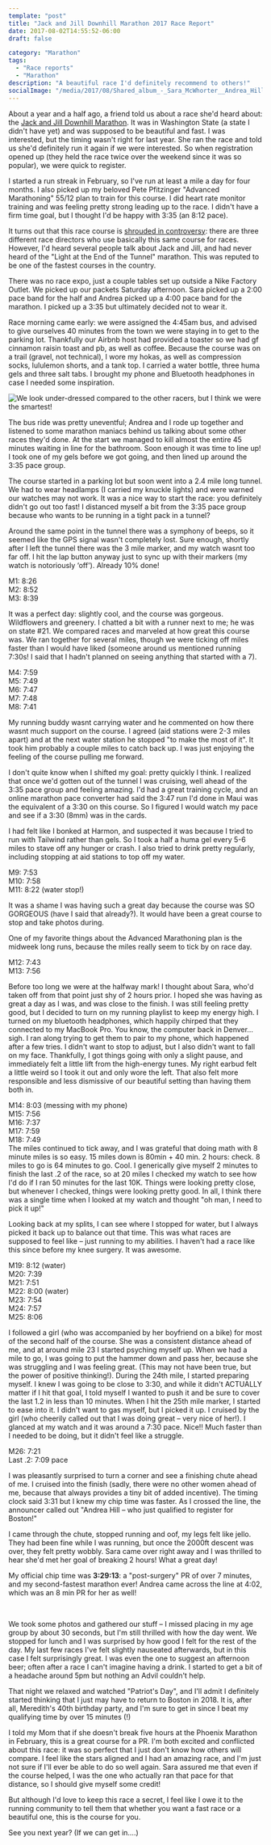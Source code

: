 ```yaml
---
template: "post"
title: "Jack and Jill Downhill Marathon 2017 Race Report"
date: 2017-08-02T14:55:52-06:00
draft: false

category: "Marathon"
tags:
  - "Race reports"
  - "Marathon"
description: "A beautiful race I'd definitely recommend to others!"
socialImage: "/media/2017/08/Shared_album_-_Sara_McWhorter__Andrea_Hill_-_Google_Photos.jpg"
---
```




About a year and a half ago, a friend told us about a race she'd heard about: the [Jack and Jill Downhill Marathon](http://jackjillmarathon.com/). It was in Washington State (a state I didn't have yet) and was supposed to be beautiful and fast. I was interested, but the timing wasn't right for last year. She ran the race and told us she'd definitely run it again if we were interested. So when registration opened up (they held the race twice over the weekend since it was so popular), we were quick to register.

I started a run streak in February, so I've run at least a mile a day for four months. I also picked up my beloved Pete Pfitzinger "Advanced Marathoning" 55/12 plan to train for this course. I did heart rate monitor training and was feeling pretty strong leading up to the race. I didn't have a firm time goal, but I thought I'd be happy with 3:35 (an 8:12 pace).

It turns out that this race course is [shrouded in controversy](https://www.marathoninvestigation.com/2017/06/tunnel-marathon-controversy.html): there are three different race directors who use basically this same course for races. However, I'd heard several people talk about Jack and Jill, and had never heard of the "Light at the End of the Tunnel" marathon. This was reputed to be one of the fastest courses in the country.

There was no race expo, just a couple tables set up outside a Nike Factory Outlet. We picked up our packets Saturday afternoon. Sara picked up a 2:00 pace band for the half and Andrea picked up a 4:00 pace band for the marathon. I picked up a 3:35 but ultimately decided not to wear it.

Race morning came early: we were assigned the 4:45am bus, and advised to give ourselves 40 minutes from the town we were staying in to get to the parking lot. Thankfully our Airbnb host had provided a toaster so we had gf cinnamon raisin toast and pb, as well as coffee. Because the course was on a trail (gravel, not technical), I wore my hokas, as well as compression socks, lululemon shorts, and a tank top. I carried a water bottle, three huma gels and three salt tabs. I brought my phone and Bluetooth headphones in case I needed some inspiration.

![We look under-dressed compared to the other racers, but I think we were the smartest!](/media/2017/08/pre-race.jpg)
  
The bus ride was pretty uneventful; Andrea and I rode up together and listened to some marathon maniacs behind us talking about some other races they'd done. At the start we managed to kill almost the entire 45 minutes waiting in line for the bathroom. Soon enough it was time to line up! I took one of my gels before we got going, and then lined up around the 3:35 pace group.

The course started in a parking lot but soon went into a 2.4 mile long tunnel. We had to wear headlamps (I carried my knuckle lights) and were warned our watches may not work. It was a nice way to start the race: you definitely didn't go out too fast! I distanced myself a bit from the 3:35 pace group because who wants to be running in a tight pack in a tunnel?

Around the same point in the tunnel there was a symphony of beeps, so it seemed like the GPS signal wasn't completely lost. Sure enough, shortly after I left the tunnel there was the 3 mile marker, and my watch wasnt too far off. I hit the lap button anyway just to sync up with their markers (my watch is notoriously &#8216;off'). Already 10% done!

M1: 8:26  
M2: 8:52  
M3: 8:39

It was a perfect day: slightly cool, and the course was gorgeous. Wildflowers and greenery. I chatted a bit with a runner next to me; he was on state #21. We compared races and marveled at how great this course was. We ran together for several miles, though we were ticking off miles faster than I would have liked (someone around us mentioned running 7:30s! I said that I hadn't planned on seeing anything that started with a 7).

M4: 7:59  
M5: 7:49  
M6: 7:47  
M7: 7:48  
M8: 7:41

My running buddy wasnt carrying water and he commented on how there wasnt much support on the course. I agreed (aid stations were 2-3 miles apart) and at the next water station he stopped "to make the most of it". It took him probably a couple miles to catch back up. I was just enjoying the feeling of the course pulling me forward.

I don't quite know when I shifted my goal: pretty quickly I think. I realized that once we'd gotten out of the tunnel I was cruising, well ahead of the 3:35 pace group and feeling amazing. I'd had a great training cycle, and an online marathon pace converter had said the 3:47 run I'd done in Maui was the equivalent of a 3:30 on this course. So I figured I would watch my pace and see if a 3:30 (8mm) was in the cards.

I had felt like I bonked at Harmon, and suspected it was because I tried to run with Tailwind rather than gels. So I took a half a huma gel every 5-6 miles to stave off any hunger or crash. I also tried to drink pretty regularly, including stopping at aid stations to top off my water.

M9: 7:53  
M10: 7:58  
M11: 8:22 (water stop!)

[](/media/2017/08/Leisurely_26_2_and_a_BQ___Run___Strava.jpg)

It was a shame I was having such a great day because the course was SO GORGEOUS (have I said that already?). It would have been a great course to stop and take photos during.

One of my favorite things about the Advanced Marathoning plan is the midweek long runs, because the miles really seem to tick by on race day.

M12: 7:43  
M13: 7:56

Before too long we were at the halfway mark! I thought about Sara, who'd taken off from that point just shy of 2 hours prior. I hoped she was having as great a day as I was, and was close to the finish. I was still feeling pretty good, but I decided to turn on my running playlist to keep my energy high. I turned on my bluetooth headphones, which happily chirped that they connected to my MacBook Pro. You know, the computer back in Denver&#8230; sigh. I ran along trying to get them to pair to my phone, which happened after a few tries. I didn't want to stop to adjust, but I also didn't want to fall on my face. Thankfully, I got things going with only a slight pause, and immediately felt a little lift from the high-energy tunes. My right earbud felt a little weird so I took it out and only wore the left. That also felt more responsible and less dismissive of our beautiful setting than having them both in.

M14: 8:03 (messing with my phone)  
M15: 7:56  
M16: 7:37  
M17: 7:59  
M18: 7:49  
The miles continued to tick away, and I was grateful that doing math with 8 minute miles is so easy. 15 miles down is 80min + 40 min. 2 hours: check. 8 miles to go is 64 minutes to go. Cool. I generically give myself 2 minutes to finish the last .2 of the race, so at 20 miles I checked my watch to see how I'd do if I ran 50 minutes for the last 10K. Things were looking pretty close, but whenever I checked, things were looking pretty good. In all, I think there was a single time when I looked at my watch and thought "oh man, I need to pick it up!"

Looking back at my splits, I can see where I stopped for water, but I always picked it back up to balance out that time. This was what races are supposed to feel like – just running to my abilities. I haven't had a race like this since before my knee surgery. It was awesome.

M19: 8:12 (water)  
M20: 7:39  
M21: 7:51  
M22: 8:00 (water)  
M23: 7:54  
M24: 7:57  
M25: 8:06

I followed a girl (who was accompanied by her boyfriend on a bike) for most of the second half of the course. She was a consistent distance ahead of me, and at around mile 23 I started psyching myself up. When we had a mile to go, I was going to put the hammer down and pass her, because she was struggling and I was feeling great. (This may not have been true, but the power of positive thinking!). During the 24th mile, I started preparing myself. I knew I was going to be close to 3:30, and while it didn't ACTUALLY matter if I hit that goal, I told myself I wanted to push it and be sure to cover the last 1.2 in less than 10 minutes. When I hit the 25th mile marker, I started to ease into it. I didn't want to gas myself, but I picked it up. I cruised by the girl (who cheerily called out that I was doing great – very nice of her!). I glanced at my watch and it was around a 7:30 pace. Nice!! Much faster than I needed to be doing, but it didn't feel like a struggle.

M26: 7:21  
Last .2: 7:09 pace

I was pleasantly surprised to turn a corner and see a finishing chute ahead of me. I cruised into the finish (sadly, there were no other women ahead of me, because that always provides a tiny bit of added incentive). The timing clock said 3:31 but I knew my chip time was faster. As I crossed the line, the announcer called out "Andrea Hill – who just qualified to register for Boston!"

I came through the chute, stopped running and oof, my legs felt like jello. They had been fine while I was running, but once the 2000ft descent was over, they felt pretty wobbly. Sara came over right away and I was thrilled to hear she'd met her goal of breaking 2 hours! What a great day!

My official chip time was **3:29:13**: a "post-surgery" PR of over 7 minutes, and my second-fastest marathon ever! Andrea came across the line at 4:02, which was an 8 min PR for her as well!

[](/media/2017/08/Shared_album_-_Sara_McWhorter__Andrea_Hill_-_Google_Photos.jpg)

&nbsp;

We took some photos and gathered our stuff – I missed placing in my age group by about 30 seconds, but I'm still thrilled with how the day went. We stopped for lunch and I was surprised by how good I felt for the rest of the day. My last few races I've felt slightly nauseated afterwards, but in this case I felt surprisingly great. I was even the one to suggest an afternoon beer; often after a race I can't imagine having a drink. I started to get a bit of a headache around 5pm but nothing an Advil couldn't help.

[](/media/2017/08/finishers.jpg)

That night we relaxed and watched "Patriot's Day", and I'll admit I definitely started thinking that I just may have to return to Boston in 2018. It is, after all, Meredith's 40th birthday party, and I'm sure to get in since I beat my qualifying time by over 15 minutes (!)

I told my Mom that if she doesn't break five hours at the Phoenix Marathon in February, this is a great course for a PR. I'm both excited and conflicted about this race: it was so perfect that I just don't know how others will compare. I feel like the stars aligned and I had an amazing race, and I'm just not sure if I'll ever be able to do so well again. Sara assured me that even if the course helped, I was the one who actually ran that pace for that distance, so I should give myself some credit!

[](/media/2017/08/Jack_and_Jill_Downhill_Marathon___Run___Strava-1.jpg)

But although I'd love to keep this race a secret, I feel like I owe it to the running community to tell them that whether you want a fast race or a beautiful one, this is the course for you.

See you next year? (If we can get in&#8230;.)